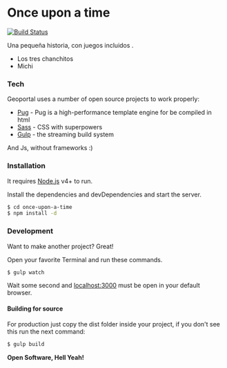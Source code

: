 # Once upon a time

[![Build Status](https://travis-ci.org/joemccann/dillinger.svg?branch=master)](https://travis-ci.org/joemccann/dillinger)

Una pequeña historia, con juegos incluidos .

  - Los tres chanchitos
  - Michi

### Tech

Geoportal uses a number of open source projects to work properly:

* [Pug] - Pug is a high-performance template engine for be compiled in html
* [Sass] - CSS with superpowers
* [Gulp] - the streaming build system

And Js, without frameworks :)

### Installation

It requires [Node.js](https://nodejs.org/) v4+ to run.

Install the dependencies and devDependencies and start the server.

```sh
$ cd once-upon-a-time
$ npm install -d
```

### Development

Want to make another project? Great!

Open your favorite Terminal and run these commands.

```sh
$ gulp watch
```

Wait some second and [localhost:3000](localhost:3000) must be open in your default browser.

#### Building for source
For production just copy the dist folder inside your project, if you don't see this run the next command:
```sh
$ gulp build
```

**Open Software, Hell Yeah!**

[//]: # (These are reference links used in the body of this note and get stripped out when the markdown processor does its job. There is no need to format nicely because it shouldn't be seen. Thanks SO - http://stackoverflow.com/questions/4823468/store-comments-in-markdown-syntax)

   [Pug]: <https://pugjs.org/>
   [Sass]: <https://sass-lang.com/>
   [Gulp]: <http://gulpjs.com>
   [node.js]: <http://nodejs.org>
